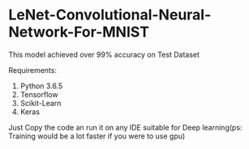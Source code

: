# LeNet-Convolutional-Neural-Network-For-MNIST
This model achieved over 99% accuracy on Test Dataset

Requirements:
1) Python 3.6.5
2) Tensorflow
3) Scikit-Learn
4) Keras

Just Copy the code an run it on any IDE suitable for Deep learning(ps: Training would be a lot faster if you were to use gpu)
